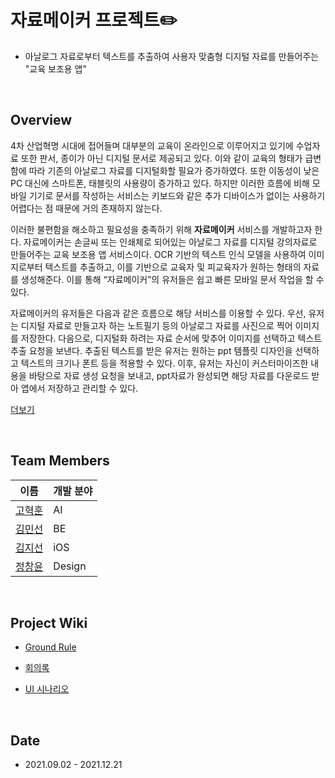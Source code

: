 # 자료메이커 프로젝트✏️

* 아날로그 자료로부터 텍스트를 추출하여 사용자 맞춤형 디지털 자료를 만들어주는  "교육 보조용 앱"
<br>

## Overview
4차 산업혁명 시대에 접어들며 대부분의 교육이 온라인으로 이루어지고 있기에 수업자료 또한 판서, 종이가 아닌 디지털 문서로 제공되고 있다. 이와 같이 교육의 형태가 급변함에 따라 기존의 아날로그 자료를 디지털화할 필요가 증가하였다. 또한 이동성이 낮은 PC 대신에 스마트폰, 태블릿의 사용량이 증가하고 있다. 하지만 이러한 흐름에 비해 모바일 기기로 문서를 작성하는 서비스는 키보드와 같은 추가 디바이스가 없이는 사용하기 어렵다는 점 때문에 거의 존재하지 않는다.

이러한 불편함을 해소하고 필요성을 충족하기 위해 **자료메이커** 서비스를 개발하고자 한다. 자료메이커는 손글씨 또는 인쇄체로 되어있는 아날로그 자료를 디지털 강의자료로 만들어주는 교육 보조용 앱 서비스이다. OCR 기반의 텍스트 인식 모델을 사용하여 이미지로부터 텍스트를 추출하고, 이를 기반으로 교육자 및 피교육자가 원하는 형태의 자료를 생성해준다. 이를 통해 “자료메이커”의 유저들은 쉽고 빠른 모바일 문서 작업을 할 수 있다.

자료메이커의 유저들은 다음과 같은 흐름으로 해당 서비스를 이용할 수 있다. 우선, 유저는 디지털 자료로 만들고자 하는 노트필기 등의 아날로그 자료를 사진으로 찍어 이미지를 저장한다. 다음으로, 디지털화 하려는 자료 순서에 맞추어 이미지를 선택하고 텍스트 추출 요청을 보낸다. 추출된 텍스트를 받은 유저는 원하는 ppt 템플릿 디자인을 선택하고 텍스트의 크기나 폰트 등을 적용할 수 있다. 이후, 유저는 자신이 커스터마이즈한 내용을 바탕으로 자료 생성 요청을 보내고, ppt자료가 완성되면 해당 자료를 다운로드 받아 앱에서 저장하고 관리할 수 있다.

[더보기](https://dour-dianella-55a.notion.site/e84006a862d84398b4305d41705db890)

<br>

## Team Members
| 이름                                  | 개발 분야 |
| --| -- |
| [고혁훈](https://github.com/hhzzang)  | AI        |
| [김민선](https://github.com/apphia39) | BE        |
| [김지선](https://github.com/zzisun)   | iOS       |
| [정창윤](https://github.com/jcy9503)  | Design    |

<br>


## Project Wiki

* [Ground Rule](https://github.com/PGHJteam/Project/wiki/Ground-Rule)

* [회의록](https://gummycode.notion.site/c1c02f36aac743d097818bf8cbe08e24)

* [UI 시나리오](https://github.com/PGHJteam/Project/files/7726589/6._UI.Scenario.pdf)

<br>

## Date
* 2021.09.02 - 2021.12.21
